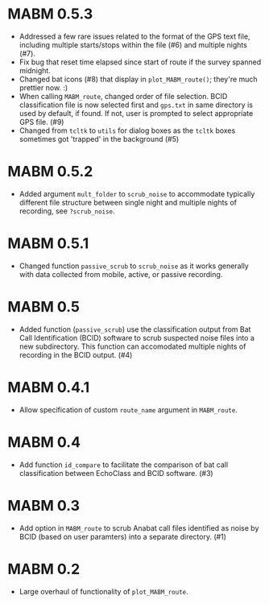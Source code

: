 # MABM 0.5.3

* Addressed a few rare issues related to the format of the GPS text file, including multiple starts/stops within the file (#6) and multiple nights (#7).
* Fix bug that reset time elapsed since start of route if the survey spanned midnight.
* Changed bat icons (#8) that display in `plot_MABM_route()`; they're much prettier now. :)
* When calling `MABM_route`, changed order of file selection.  BCID classification file is now selected first and `gps.txt` in same directory is used by default, if found.  If not, user is prompted to select appropriate GPS file. (#9)
* Changed from `tcltk` to `utils` for dialog boxes as the `tcltk` boxes sometimes got 'trapped' in the background (#5)

# MABM 0.5.2

* Added argument `mult_folder` to `scrub_noise` to accommodate typically different file structure between single night and multiple nights of recording, see `?scrub_noise`.

# MABM 0.5.1

* Changed function `passive_scrub` to `scrub_noise` as it works generally with data collected from mobile, active, or passive recording.

# MABM 0.5

* Added function (`passive_scrub`) use the classification output from Bat Call Identification (BCID) software to scrub suspected noise files into a new subdirectory.  This function can accomodated multiple nights of recording in the BCID output. (#4)

# MABM 0.4.1

* Allow specification of custom `route_name` argument in `MABM_route`.

# MABM 0.4

* Add function `id_compare` to facilitate the comparison of bat call classification between EchoClass and BCID software. (#3)

# MABM 0.3

* Add option in `MABM_route` to scrub Anabat call files identified as noise by BCID (based on user paramters) into a separate directory. (#1)

# MABM 0.2

* Large overhaul of functionality of `plot_MABM_route`.
